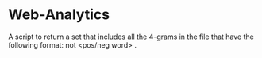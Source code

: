 # Web-Analytics
A script to return a set that includes all the 4-grams in the file that have the following format: not <any word> <pos/neg word> <top3 noun>.  